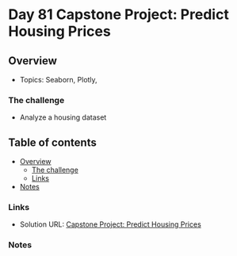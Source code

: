 # Day 81 Capstone Project: Predict Housing Prices

## Overview

- Topics: Seaborn, Plotly, 


### The challenge

- Analyze a housing dataset 

## Table of contents

- [Overview](#overview)
  - [The challenge](#the-challenge)
  - [Links](#links)
- [Notes](#notes)

### Links

- Solution URL: [Capstone Project: Predict Housing Prices](https://github.com/Mikerniker/100_Days_of_Python/tree/main/Day81)


###  Notes